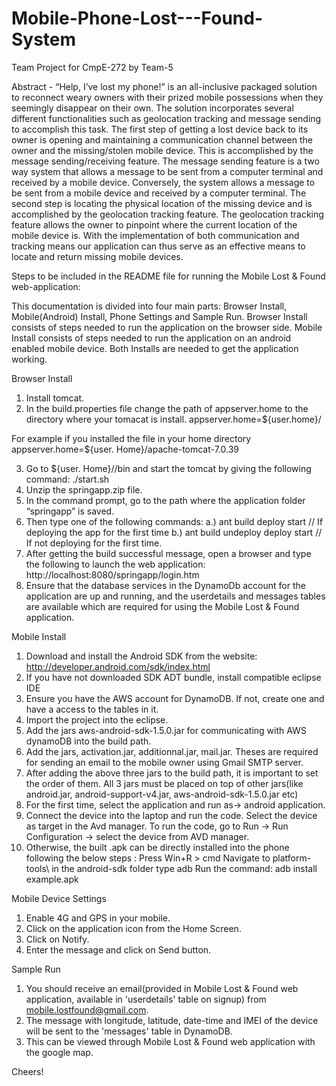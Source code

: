 Mobile-Phone-Lost---Found-System
================================

Team Project for CmpE-272 by Team-5

Abstract - “Help, I’ve lost my phone!” is an all-inclusive packaged solution to reconnect weary owners with their prized mobile possessions when they seemingly disappear on their own.  The solution incorporates several different functionalities such as geolocation tracking and message sending to accomplish this task.  The first step of getting a lost device back to its owner is opening and maintaining a communication channel between the owner and the missing/stolen mobile device.  This is accomplished by the message sending/receiving feature.  The message sending feature is a two way system that allows a message to be sent from a computer terminal and received by a mobile device.  Conversely, the system allows a message to be sent from a mobile device and received by a computer terminal.  The second step is locating the physical location of the missing device and is accomplished by the geolocation tracking feature.  The geolocation tracking feature allows the owner to pinpoint where the current location of the mobile device is.  With the implementation of both communication and tracking means our application can thus serve as an effective means to locate and return missing mobile devices.

Steps to be included in the README file for running the Mobile Lost & Found web-application:

This documentation is divided into four main parts: Browser Install, Mobile(Android) Install, Phone Settings and
Sample Run.
Browser Install consists of steps needed to run the application on the browser side.
Mobile Install consists of steps needed to run the application on an android enabled mobile device.
Both Installs are needed to get the application working.

Browser Install

1.	Install tomcat.
2.	In the build.properties file change the path of appserver.home to the directory where your tomacat is install.
appserver.home=${user.home}/<path to tomcat directory>

For example if you installed the file in your home directory
appserver.home=${user. Home}/apache-tomcat-7.0.39

3.	Go to ${user. Home}/<path to tomcat directory>/bin and start the tomcat by giving the following command: 
./start.sh
4.	Unzip the springapp.zip file.
5.	In the command prompt, go to the path where the application folder “springapp” is saved.
6.	Then type one of the following commands: 
    a.)	ant build deploy start  // If deploying the app for the first time
    b.)	ant build undeploy deploy start // If not deploying for the first time.
7.	After getting the build successful message, open a browser and type the following to launch the web application:
http://localhost:8080/springapp/login.htm
8. Ensure that the database services in the DynamoDb account for the application are up and running, and the userdetails and messages tables are available which are required for using the Mobile Lost & Found application.

Mobile Install

1. Download and install the Android SDK from the website: http://developer.android.com/sdk/index.html
2. If you have not downloaded SDK ADT bundle, install compatible eclipse IDE
3. Ensure you have the AWS account for DynamoDB. If not, create one and have a access to the tables in it.
4. Import the project into the eclipse.
5. Add the jars aws-android-sdk-1.5.0.jar for communicating with AWS dynamoDB into the build path.
6. Add the jars, activation.jar, additionnal.jar, mail.jar. Theses are required for sending an email to the mobile owner using Gmail SMTP server.
7. After adding the above three jars to the build path, it is important to set the order of them. 
   All 3 jars must be placed on top of other jars(like android.jar, android-support-v4.jar, aws-android-sdk-1.5.0.jar etc)
8. For the first time, select the application and run as-> android application.
9. Connect the device into the laptop and run the code. Select the device as target in the Avd manager.
   To run the code, go to Run -> Run Configuration -> select the device from AVD manager.
10. Otherwise, the built .apk can be directly installed into the phone following the below steps :
   Press Win+R > cmd
   Navigate to platform-tools\ in the android-sdk folder 
   type adb
   Run the command: adb install example.apk

Mobile Device Settings

1. Enable 4G and GPS in your mobile.
2. Click on the application icon from the Home Screen.
3. Click on Notify.
4. Enter the message and click on Send button.

Sample Run

1. You should receive an email(provided in Mobile Lost & Found web application, available in 'userdetails' table on signup) from mobile.lostfound@gmail.com.
2. The message with longitude, latitude, date-time and IMEI of the device will be sent to the 'messages' table in DynamoDB.
3. This can be viewed through Mobile Lost & Found web application with the google map.

Cheers!
